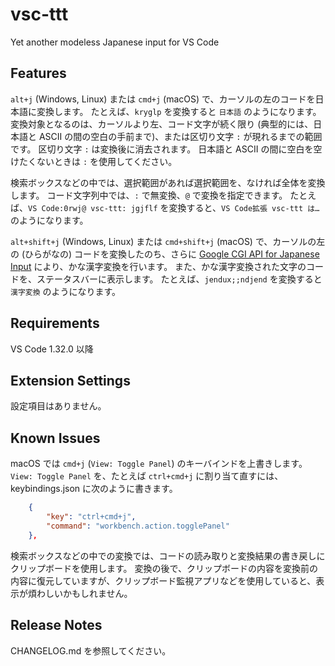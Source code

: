 # vsc-ttt

Yet another modeless Japanese input for VS Code

## Features

`alt+j` (Windows, Linux) または `cmd+j` (macOS) で、カーソルの左のコードを日本語に変換します。
たとえば、`kryglp` を変換すると `日本語` のようになります。
変換対象となるのは、カーソルより左、コード文字が続く限り (典型的には、日本語と ASCII の間の空白の手前まで)、または区切り文字 `:` が現れるまでの範囲です。
区切り文字 `:` は変換後に消去されます。
日本語と ASCII の間に空白を空けたくないときは `:` を使用してください。

検索ボックスなどの中では、選択範囲があれば選択範囲を、なければ全体を変換します。
コード文字列中では、`:` で無変換、`@` で変換を指定できます。
たとえば、`VS Code:0rwj@ vsc-ttt: jgjflf` を変換すると、`VS Code拡張 vsc-ttt は…` のようになります。

`alt+shift+j` (Windows, Linux) または `cmd+shift+j` (macOS) で、カーソルの左の (ひらがなの) コードを変換したのち、さらに [Google CGI API for Japanese Input](https://www.google.co.jp/ime/cgiapi.html) により、かな漢字変換を行います。
また、かな漢字変換された文字のコードを、ステータスバーに表示します。
たとえば、`jendux;;ndjend` を変換すると `漢字変換` のようになります。

## Requirements

VS Code 1.32.0 以降

## Extension Settings

設定項目はありません。

## Known Issues

macOS では `cmd+j` (`View: Toggle Panel`) のキーバインドを上書きします。
`View: Toggle Panel` を、たとえば `ctrl+cmd+j` に割り当て直すには、keybindings.json に次のように書きます。

``` keybindings.json
    {
        "key": "ctrl+cmd+j",
        "command": "workbench.action.togglePanel"
    },
```

検索ボックスなどの中での変換では、コードの読み取りと変換結果の書き戻しにクリップボードを使用します。
変換の後で、クリップボードの内容を変換前の内容に復元していますが、クリップボード監視アプリなどを使用していると、表示が煩わしいかもしれません。

## Release Notes

CHANGELOG.md を参照してください。
